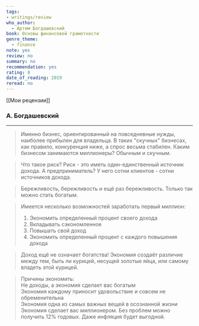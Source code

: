 ```yaml
---
tags: 
- writings/review
who_author:
  - Артем Богдашевский
book: Основы финансовой грамотности
genre_theme:
  - finance
note: yes
review: no
summary: no
recommendation: yes
rating: 8
date_of_reading: 2019
reread: no
---
```

[[Мои рецензии]]
### А. Богдашевский
---


> Именно бизнес, ориентированный на повседневные нужды, наиболее прибылен для владельца. В таких "скучных" бизнесах, как правило, конкуренция ниже, а спрос весьма стабилен. Каким бизнесом занимаются миллионеры? Обычным и скучным.

> Что такое риск? Риск - это иметь один-единственный источник дохода. А предприниматель? У него сотни клиентов - сотни источников дохода.

> Бережливость, бережливость и ещё раз бережливость. Только так можно стать богатым.

> Имеется несколько возможностей заработать первый миллион:  
> 1. Экономить определенный процент своего дохода  
> 2. Вкладывать сэкономленное  
> 3. Повышать свой доход  
> 4. Экономить определенный процент с каждого повышения дохода  

> Доход ещё не означает богатства! Экономия создаёт различие между тем, быть ли курицей, несущей золотые яйца, или самому владеть этой курицей.

> Причины экономить:  
> Не доходы, а экономия сделает вас богатым  
> Экономия каждому приносит удовольствие и совсем не обременительна  
> Экономия одна из самых важных вещей в осознанной жизни  
> Экономия сделает вас миллионером. Без проблем можно получить 12% годовых. Даже инфляция будет выгодной.
